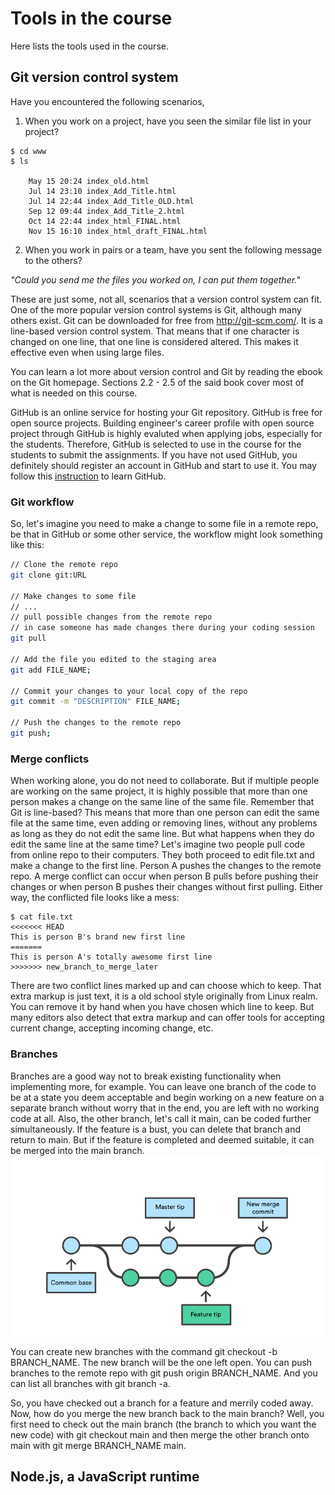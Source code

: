 # Tools in the course
Here lists the tools used in the course.
## Git version control system
Have you encountered the following scenarios,
1. When you work on a project, have you seen the similar file list in your project?
```
$ cd www
$ ls

    May 15 20:24 index_old.html
    Jul 14 23:10 index_Add_Title.html
    Jul 14 22:44 index_Add_Title_OLD.html
    Sep 12 09:44 index_Add_Title_2.html
    Oct 14 22:44 index_html_FINAL.html
    Nov 15 16:10 index_html_draft_FINAL.html
```

2. When you work in pairs or a team, have you sent the following message to the others?

*"Could you send me the files you worked on, I can put them together."*

These are just some, not all, scenarios that a version control system can fit. One of the more popular version control systems is Git, although many others exist. Git can be downloaded for free from http://git-scm.com/. It is a line-based version control system. That means that if one character is changed on one line, that one line is considered altered. This makes it effective even when using large files.

You can learn a lot more about version control and Git by reading the ebook on the Git homepage. Sections 2.2 - 2.5 of the said book cover most of what is needed on this course.

GitHub is an online service for hosting your Git repository. GitHub is free for open source projects. Building engineer's career profile with open source project through GitHub is highly evaluted when applying jobs, especially for the students. Therefore, GitHub is selected to use in the course for the students to submit the assignments. If you have not used GitHub, you definitely should register an account in GitHub and start to use it. You may follow this [instruction](https://docs.github.com/en/get-started/start-your-journey/hello-world) to learn GitHub.

### Git workflow
So, let's imagine you need to make a change to some file in a remote repo, be that in GitHub or some other service, the workflow might look something like this:

```bash
// Clone the remote repo
git clone git:URL

// Make changes to some file
// ...
// pull possible changes from the remote repo 
// in case someone has made changes there during your coding session
git pull

// Add the file you edited to the staging area
git add FILE_NAME;

// Commit your changes to your local copy of the repo
git commit -m "DESCRIPTION" FILE_NAME;

// Push the changes to the remote repo
git push;
```

### Merge conflicts
When working alone, you do not need to collaborate. But if multiple people are working on the same project, it is highly possible that more than one person makes a change on the same line of the same file. Remember that Git is line-based? This means that more than one person can edit the same file at the same time, even adding or removing lines, without any problems as long as they do not edit the same line. But what happens when they do edit the same line at the same time? Let's imagine two people pull code from online repo to their computers. They both proceed to edit file.txt and make a change to the first line. Person A pushes the changes to the remote repo. A merge conflict can occur when person B pulls before pushing their changes or when person B pushes their changes without first pulling. Either way, the conflicted file looks like a mess:
```
$ cat file.txt
<<<<<<< HEAD
This is person B's brand new first line
=======
This is person A's totally awesome first line
>>>>>>> new_branch_to_merge_later
```

There are two conflict lines marked up and can choose which to keep. That extra markup is just text, it is a old school style originally from Linux realm. You can remove it by hand when you have chosen which line to keep.  But many editors also detect that extra markup and can offer tools for accepting current change, accepting incoming change, etc.

### Branches
Branches are a good way not to break existing functionality when implementing more, for example. You can leave one branch of the code to be at a state you deem acceptable and begin working on a new feature on a separate branch without worry that in the end, you are left with no working code at all. Also, the other branch, let's call it main, can be coded further simultaneously. If the feature is a bust, you can delete that branch and return to main. But if the feature is completed and deemed suitable, it can be merged into the main branch.
![git branch](./images/git-branches.png)

You can create new branches with the command git checkout -b BRANCH_NAME. The new branch will be the one left open. You can push branches to the remote repo with git push origin BRANCH_NAME. And you can list all branches with git branch -a.

So, you have checked out a branch for a feature and merrily coded away. Now, how do you merge the new branch back to the main branch? Well, you first need to check out the main branch (the branch to which you want the new code) with git checkout main and then merge the other branch onto main with git merge BRANCH_NAME main.

## Node.js, a JavaScript runtime